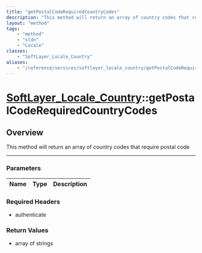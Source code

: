 ```yaml
---
title: "getPostalCodeRequiredCountryCodes"
description: "This method will return an array of country codes that require postal code"
layout: "method"
tags:
    - "method"
    - "sldn"
    - "Locale"
classes:
    - "SoftLayer_Locale_Country"
aliases:
    - "/reference/services/softlayer_locale_country/getPostalCodeRequiredCountryCodes"
---
```

# [SoftLayer_Locale_Country](/reference/services/SoftLayer_Locale_Country)::getPostalCodeRequiredCountryCodes




## Overview 
This method will return an array of country codes that require postal code 

-----

### Parameters 
|Name | Type | Description |
| --- | --- | --- |


### Required Headers
* authenticate


### Return Values
* array of strings




